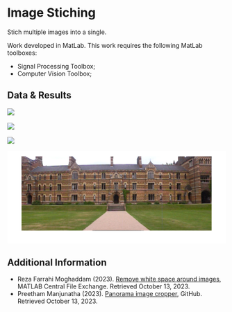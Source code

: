 # Image Stiching
Stich multiple images into a single.


Work developed in MatLab.
This work requires the following MatLab toolboxes:
- Signal Processing Toolbox;
- Computer Vision Toolbox;


## Data & Results

![](https://github.com/AlexMaks02/Image_Stiching/blob/main/data/kable_a.jpg)

![](https://github.com/AlexMaks02/Image_Stiching/blob/main/data/kable_b.jpg)

![](https://github.com/AlexMaks02/Image_Stiching/blob/main/data/kable_c.jpg)


![Panorama Image](https://github.com/AlexMaks02/Image_Stiching/blob/main/final_composed_image.png)


## Additional Information
- Reza Farrahi Moghaddam (2023). [Remove white space around images](https://www.mathworks.com/matlabcentral/fileexchange/34898-remove-white-space-around-images), MATLAB Central File Exchange. Retrieved October 13, 2023.
- Preetham Manjunatha (2023). [Panorama image cropper](https://github.com/preethamam/panoramaCropper/releases/tag/1.0.2), GitHub. Retrieved October 13, 2023.
